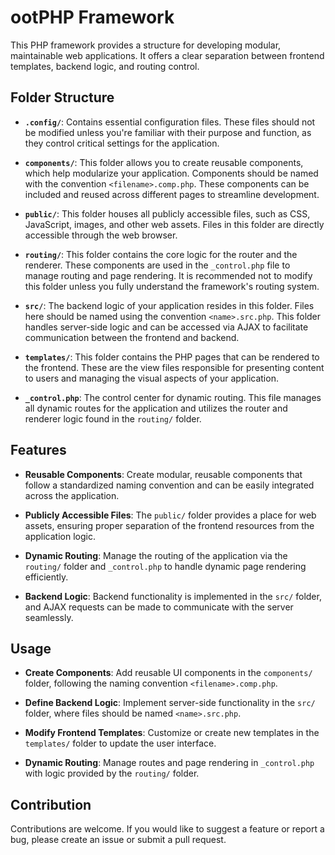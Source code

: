 

# ootPHP Framework

This PHP framework provides a structure for developing modular, maintainable web applications. It offers a clear separation between frontend templates, backend logic, and routing control.

## Folder Structure

- **`.config/`**: Contains essential configuration files. These files should not be modified unless you're familiar with their purpose and function, as they control critical settings for the application.

- **`components/`**: This folder allows you to create reusable components, which help modularize your application. Components should be named with the convention `<filename>.comp.php`. These components can be included and reused across different pages to streamline development.

- **`public/`**: This folder houses all publicly accessible files, such as CSS, JavaScript, images, and other web assets. Files in this folder are directly accessible through the web browser.

- **`routing/`**: This folder contains the core logic for the router and the renderer. These components are used in the `_control.php` file to manage routing and page rendering. It is recommended not to modify this folder unless you fully understand the framework's routing system.

- **`src/`**: The backend logic of your application resides in this folder. Files here should be named using the convention `<name>.src.php`. This folder handles server-side logic and can be accessed via AJAX to facilitate communication between the frontend and backend.

- **`templates/`**: This folder contains the PHP pages that can be rendered to the frontend. These are the view files responsible for presenting content to users and managing the visual aspects of your application.

- **`_control.php`**: The control center for dynamic routing. This file manages all dynamic routes for the application and utilizes the router and renderer logic found in the `routing/` folder.

## Features

- **Reusable Components**: Create modular, reusable components that follow a standardized naming convention and can be easily integrated across the application.

- **Publicly Accessible Files**: The `public/` folder provides a place for web assets, ensuring proper separation of the frontend resources from the application logic.

- **Dynamic Routing**: Manage the routing of the application via the `routing/` folder and `_control.php` to handle dynamic page rendering efficiently.

- **Backend Logic**: Backend functionality is implemented in the `src/` folder, and AJAX requests can be made to communicate with the server seamlessly.

## Usage

- **Create Components**: Add reusable UI components in the `components/` folder, following the naming convention `<filename>.comp.php`.
  
- **Define Backend Logic**: Implement server-side functionality in the `src/` folder, where files should be named `<name>.src.php`.

- **Modify Frontend Templates**: Customize or create new templates in the `templates/` folder to update the user interface.

- **Dynamic Routing**: Manage routes and page rendering in `_control.php` with logic provided by the `routing/` folder.

## Contribution

Contributions are welcome. If you would like to suggest a feature or report a bug, please create an issue or submit a pull request.
